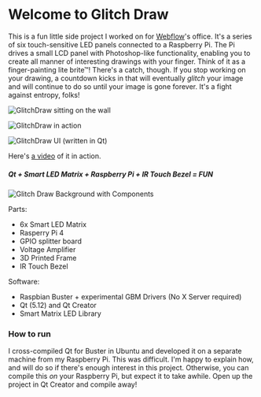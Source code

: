 # Welcome to Glitch Draw

This is a fun little side project I worked on for [Webflow](www.webflow.com)'s office. It's a series of six touch-sensitive LED panels connected to a Raspberry Pi. The Pi drives a small LCD panel with Photoshop-like functionality, enabling you to create all manner of interesting drawings with your finger. Think of it as a finger-painting lite brite™!  There's a catch, though. If you stop working on your drawing, a countdown kicks in that will eventually _glitch_ your image and will continue to do so until your image is gone forever. It's a fight against entropy, folks!

![GlitchDraw sitting on the wall](https://www.dropbox.com/s/soxu6gudgcme51e/glitchdraw_front.png?dl=1)

![GlitchDraw in action](https://www.dropbox.com/s/xyg3wlaeenvdenk/glitchdraw_draw.png?dl=1)

![GlitchDraw UI (written in Qt)](https://www.dropbox.com/s/i9k0y0s8u2zsc1k/glitchdraw_ui.png?dl=1)

Here's [a video](https://vimeo.com/363608705) of it in action.

##### Qt + Smart LED Matrix + Raspberry Pi + IR Touch Bezel = FUN

![Glitch Draw Background with Components](https://www.dropbox.com/s/oyqjbf3hm8kau13/glitchdraw_back.jpg?dl=1)

Parts:

- 6x Smart LED Matrix
- Rasperry Pi 4
- GPIO splitter board
- Voltage Amplifier
- 3D Printed Frame
- IR Touch Bezel

Software:

- Raspbian Buster + experimental GBM Drivers (No X Server required)
- Qt (5.12) and Qt Creator
- Smart Matrix LED Library

### How to run

I cross-compiled Qt for Buster in Ubuntu and developed it on a separate machine from my Raspberry Pi. This was difficult. I'm happy to explain how, and will do so if there's enough interest in this project. Otherwise, you can compile this _on_ your Raspberry Pi, but expect it to take awhile. Open up the project in Qt Creator and compile away!
